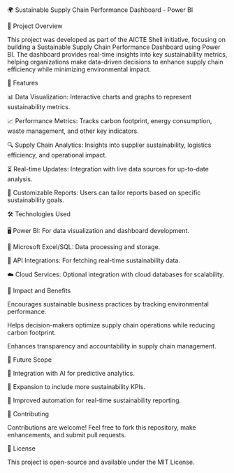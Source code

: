 🌍 Sustainable Supply Chain Performance Dashboard - Power BI

📌 Project Overview

This project was developed as part of the AICTE Shell initiative, focusing on building a Sustainable Supply Chain Performance Dashboard using Power BI. The dashboard provides real-time insights into key sustainability metrics, helping organizations make data-driven decisions to enhance supply chain efficiency while minimizing environmental impact.

🚀 Features

📊 Data Visualization: Interactive charts and graphs to represent sustainability metrics.

📈 Performance Metrics: Tracks carbon footprint, energy consumption, waste management, and other key indicators.

🔍 Supply Chain Analytics: Insights into supplier sustainability, logistics efficiency, and operational impact.

⏳ Real-time Updates: Integration with live data sources for up-to-date analysis.

📝 Customizable Reports: Users can tailor reports based on specific sustainability goals.

🛠️ Technologies Used

🖥️ Power BI: For data visualization and dashboard development.

📂 Microsoft Excel/SQL: Data processing and storage.

🔗 API Integrations: For fetching real-time sustainability data.

☁️ Cloud Services: Optional integration with cloud databases for scalability.

🌱 Impact and Benefits

Encourages sustainable business practices by tracking environmental performance.

Helps decision-makers optimize supply chain operations while reducing carbon footprint.

Enhances transparency and accountability in supply chain management.


🔮 Future Scope

🤖 Integration with AI for predictive analytics.

📌 Expansion to include more sustainability KPIs.

🔄 Improved automation for real-time sustainability reporting.

🤝 Contributing

Contributions are welcome! Feel free to fork this repository, make enhancements, and submit pull requests.

📜 License

This project is open-source and available under the MIT License.

